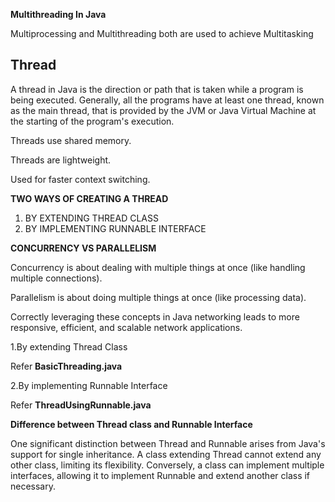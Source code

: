**Multithreading In Java**

Multiprocessing and Multithreading both are used to achieve Multitasking


Thread
-
A thread in Java is the direction or path that is taken while a program is being executed. Generally, all the programs have at least one thread, known as the main thread, that is provided by the JVM or Java Virtual Machine at the starting of the program's execution.

Threads use shared memory.

Threads are lightweight.

Used for faster context switching.

**TWO WAYS OF CREATING A THREAD**

1. BY EXTENDING THREAD CLASS
2. BY IMPLEMENTING RUNNABLE INTERFACE

**CONCURRENCY VS PARALLELISM**

Concurrency is about dealing with multiple things at once (like handling multiple connections).

Parallelism is about doing multiple things at once (like processing data). 

Correctly leveraging these concepts in Java networking leads to more responsive, efficient, and scalable network applications.

1.By extending Thread Class

Refer  **BasicThreading.java**

2.By implementing Runnable Interface

Refer **ThreadUsingRunnable.java**

**Difference between Thread class and Runnable Interface**


One significant distinction between Thread and Runnable arises from Java's support for single inheritance. A class extending Thread cannot extend any other class, limiting its flexibility. Conversely, a class can implement multiple interfaces, allowing it to implement Runnable and extend another class if necessary.